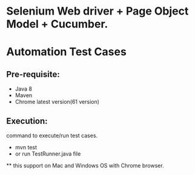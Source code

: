 # Selenium Web driver + Page Object Model + Cucumber. 
# Automation Test Cases

Pre-requisite:
-------------
 * Java 8
 * Maven 
 * Chrome latest version(61 version)
 
Execution:
----------
command to execute/run test cases.
  * mvn test
  * or run TestRunner.java file
 
** this support on Mac and Windows OS with Chrome browser.
